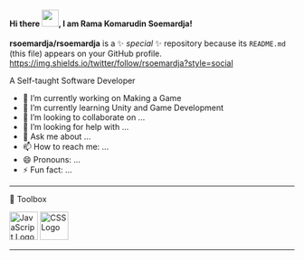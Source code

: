 #### Hi there <img src="https://raw.githubusercontent.com/MartinHeinz/MartinHeinz/master/wave.gif" width="30px">, I am Rama Komarudin Soemardja!

**rsoemardja/rsoemardja** is a ✨ _special_ ✨ repository because its `README.md` (this file) appears on your GitHub profile.
https://img.shields.io/twitter/follow/rsoemardja?style=social

A Self-taught Software Developer 

- 🔭 I’m currently working on Making a Game
- 🌱 I’m currently learning Unity and Game Development
- 👯 I’m looking to collaborate on ...
- 🤔 I’m looking for help with ...
- 💬 Ask me about ...
- 📫 How to reach me: ...
- 😄 Pronouns: ...
- ⚡ Fun fact: ...

---

🧰 Toolbox

<img src="https://cdn.worldvectorlogo.com/logos/javascript.svg" alt="JavaScript Logo" width="50" height="50"/> <img src="https://cdn.worldvectorlogo.com/logos/css3.svg" alt="CSS Logo" width="50" height="50"/>

---


